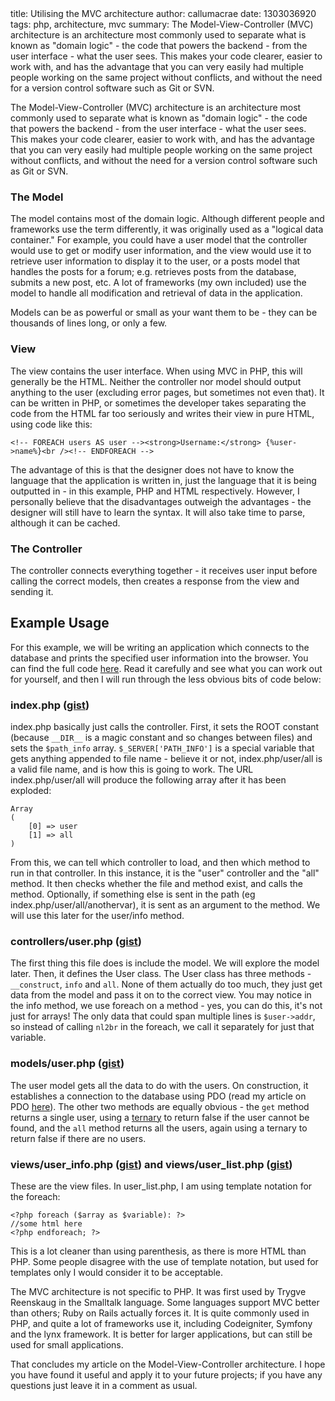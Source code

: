 <info>
title: Utilising the MVC architecture
author: callumacrae
date: 1303036920
tags: php, architecture, mvc
summary: The Model-View-Controller (MVC) architecture is an architecture most commonly used to separate what is known as "domain logic" - the code that powers the backend - from the user interface - what the user sees. This makes your code clearer, easier to work with, and has the advantage that you can very easily had multiple people working on the same project without conflicts, and without the need for a version control software such as Git or SVN.
</info>

The Model-View-Controller (MVC) architecture is an architecture most commonly used to separate what is known as "domain logic" - the code that powers the backend - from the user interface - what the user sees. This makes your code clearer, easier to work with, and has the advantage that you can very easily had multiple people working on the same project without conflicts, and without the need for a version control software such as Git or SVN.

### The Model

The model contains most of the domain logic. Although different people and frameworks use the term differently, it was originally used as a "logical data container." For example, you could have a user model that the controller would use to get or modify user information, and the view would use it to retrieve user information to display it to the user, or a posts model that handles the posts for a forum; e.g. retrieves posts from the database, submits a new post, etc. A lot of frameworks (my own included) use the model to handle all modification and retrieval of data in the application.

Models can be as powerful or small as your want them to be - they can be thousands of lines long, or only a few.

### View

The view contains the user interface. When using MVC in PHP, this will generally be the HTML. Neither the controller nor model should output anything to the user (excluding error pages, but sometimes not even that). It can be written in PHP, or sometimes the developer takes separating the code from the HTML far too seriously and writes their view in pure HTML, using code like this:

	<!-- FOREACH users AS user --><strong>Username:</strong> {%user->name%}<br /><!-- ENDFOREACH -->

The advantage of this is that the designer does not have to know the language that the application is written in, just the language that it is being outputted in - in this example, PHP and HTML respectively. However, I personally believe that the disadvantages outweigh the advantages - the designer will still have to learn the syntax. It will also take time to parse, although it can be cached.

### The Controller

The controller connects everything together - it receives user input before calling the correct models, then creates a response from the view and sending it.

## Example Usage

For this example, we will be writing an application which connects to the database and prints the specified user information into the browser. You can find the full code [here](https://gist.github.com/912297). Read it carefully and see what you can work out for yourself, and then I will run through the less obvious bits of code below:

### index.php ([gist](https://gist.github.com/912297#file_index.php))

index.php basically just calls the controller. First, it sets the ROOT constant (because `__DIR__` is a magic constant and so changes between files) and sets the `$path_info` array. `$_SERVER['PATH_INFO']` is a special variable that gets anything appended to file name - believe it or not, index.php/user/all is a valid file name, and is how this is going to work. The URL index.php/user/all will produce the following array after it has been exploded:

	Array
	(
		[0] => user
		[1] => all
	)

From this, we can tell which controller to load, and then which method to run in that controller. In this instance, it is the "user" controller and the "all" method. It then checks whether the file and method exist, and calls the method. Optionally, if something else is sent in the path (eg index.php/user/all/anothervar), it is sent as an argument to the method. We will use this later for the user/info method.

### controllers/user.php ([gist](https://gist.github.com/912297#file_user.php))

The first thing this file does is include the model. We will explore the model later. Then, it defines the User class. The User class has three methods - `__construct`, `info` and `all`. None of them actually do too much, they just get data from the model and pass it on to the correct view. You may notice  in the info method, we use foreach on a method - yes, you can do this, it's not just for arrays! The only data that could span multiple lines is `$user->addr`, so instead of calling `nl2br` in the foreach, we call it separately for just that variable.

### models/user.php ([gist](https://gist.github.com/912297#file_user.php))

The user model gets all the data to do with the users. On construction, it establishes a connection to the database using PDO (read my article on PDO [here](http://lynx.io/articles/pdo-basics/)). The other two methods are equally obvious - the `get` method returns a single user, using a [ternary](http://lynx.io/shortcut-ternary-operator/) to return false if the user cannot be found, and the `all` method returns all the users, again using a ternary to return false if there are no users.

### views/user_info.php ([gist](https://gist.github.com/912297#file_user_info.php)) and views/user_list.php ([gist](https://gist.github.com/912297#file_user_list.php))

These are the view files. In user_list.php, I am using template notation for the foreach:

	<?php foreach ($array as $variable): ?>
	//some html here
	<?php endforeach; ?>

This is a lot cleaner than using parenthesis, as there is more HTML than PHP. Some people disagree with the use of template notation, but used for templates only I would consider it to be acceptable.

The MVC architecture is not specific to PHP. It was first used by Trygve Reenskaug in the Smalltalk language. Some languages support MVC better than others; Ruby on Rails actually forces it. It is quite commonly used in PHP, and quite a lot of frameworks use it, including Codeigniter, Symfony and the lynx framework. It is better for larger applications, but can still be used for small applications.

That concludes my article on the Model-View-Controller architecture. I hope you have found it useful and apply it to your future projects; if you have any questions just leave it in a comment as usual.